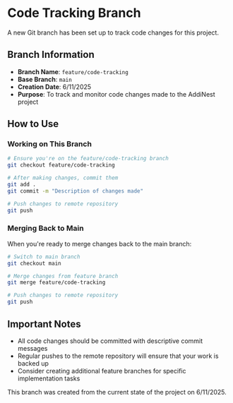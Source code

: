 # Code Tracking Branch

A new Git branch has been set up to track code changes for this project.

## Branch Information

- **Branch Name**: `feature/code-tracking`
- **Base Branch**: `main`
- **Creation Date**: 6/11/2025
- **Purpose**: To track and monitor code changes made to the AddiNest project

## How to Use

### Working on This Branch

```bash
# Ensure you're on the feature/code-tracking branch
git checkout feature/code-tracking

# After making changes, commit them
git add .
git commit -m "Description of changes made"

# Push changes to remote repository
git push
```

### Merging Back to Main

When you're ready to merge changes back to the main branch:

```bash
# Switch to main branch
git checkout main

# Merge changes from feature branch
git merge feature/code-tracking

# Push changes to remote repository
git push
```

## Important Notes

- All code changes should be committed with descriptive commit messages
- Regular pushes to the remote repository will ensure that your work is backed up
- Consider creating additional feature branches for specific implementation tasks

This branch was created from the current state of the project on 6/11/2025.
